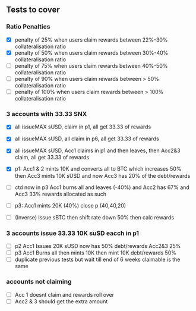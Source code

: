 ## Tests to cover

### Ratio Penalties

- [x] penalty of 25% when users claim rewards between 22%-30% collateralisation ratio
- [x] penalty of 50% when users claim rewards between 30%-40% collateralisation ratio
- [ ] penalty of 75% when users claim rewards between 40%-50% collateralisation ratio
- [ ] penalty of 90% when users claim rewards between > 50% collateralisation ratio
- [ ] penalty of 100% when users claim rewards between > 100% collateralisation ratio

### 3 accounts with 33.33 SNX

- [x] all issueMAX sUSD, claim in p1, all get 33.33 of rewards
- [x] all issueMAX sUSD, all claim in p6, all get 33.33 of rewards
- [x] all issueMAX sUSD, Acc1 claims in p1 and then leaves, then Acc2&3 claim, all get 33.33 of rewards
- [x] p1: Acc1 & 2 mints 10K and converts all to BTC which increases 50% then Acc3 mints 10K sUSD and now Acc3 has 20% of the debt/rewards

- [ ] ctd now in p3 Acc1 burns all and leaves (-40%) and Acc2 has 67% and Acc3 33% rewards allocated as such
- [ ] p3: Acc1 mints 20K (40%) close p (40,40,20)

- [ ] (Inverse) Issue sBTC then shift rate down 50% then calc rewards

### 3 accounts issue 33.33 10K suSD eacch in p1

- [ ] p2 Acc1 Issues 20K sUSD now has 50% debt/rewards Acc2&3 25%
- [ ] p3 Acc1 Burns all then mints 10K then mint 10K debt/rewards 50%
- [ ] duplicate previous tests but wait till end of 6 weeks claimable is the same

### accounts not claiming

- [ ] Acc 1 doesnt claim and rewards roll over
- [ ] Acc2 & 3 should get the extra amount

